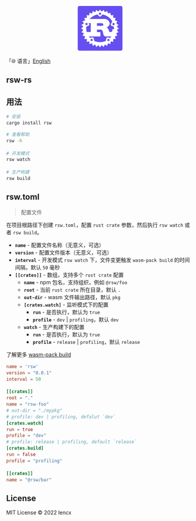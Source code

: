 <p align="center">
  <img src="./rsw.png" width="120">
</p>

「🌐 语言」[English](./README.md)

## rsw-rs

## 用法

```bash
# 安装
cargo install rsw
```

```bash
# 查看帮助
rsw -h

# 开发模式
rsw watch

# 生产构建
rsw build
```

## rsw.toml

> 配置文件

在项目根路径下创建 `rsw.toml`，配置 `rust crate` 参数，然后执行 `rsw watch` 或者 `rsw build`。

- **`name`** - 配置文件名称（无意义，可选）
- **`version`** - 配置文件版本（无意义，可选）
- **`interval`** - 开发模式 `rsw watch` 下，文件变更触发 `wasm-pack build` 的时间间隔，默认 `50` 毫秒
- **`[[crates]]`** - 数组，支持多个 `rust crate` 配置
  - **`name`** - npm 包名，支持组织，例如 `@rsw/foo`
  - **`root`** - 当前 `rust crate` 所在目录，默认 `.`
  - **`out-dir`** - wasm 文件输出路径，默认 `pkg`
  - **`[crates.watch]`** - 监听模式下的配置
    - **`run`** - 是否执行，默认为 `true`
    - **`profile`** - `dev` | `profiling`，默认 `dev`
  - **`watch`** - 生产构建下的配置
    - **`run`** - 是否执行，默认为 `true`
    - **`profile`** - `release` | `profiling`，默认 `release`

了解更多 [wasm-pack build](https://rustwasm.github.io/docs/wasm-pack/commands/build.html)

```toml
name = 'rsw'
version = "0.0.1"
interval = 50

[[crates]]
root = "."
name = "rsw-foo"
# out-dir = "./mypkg"
# profile: dev | profiling, defalut `dev`
[crates.watch]
run = true
profile = "dev"
# profile: release | profiling, default `release`
[crates.build]
run = false
profile = "profiling"

[[crates]]
name = "@rsw/bar"
```

## License

MIT License © 2022 lencx
